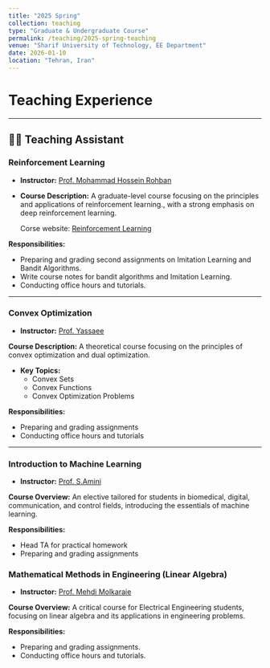 ```yaml
---
title: "2025 Spring"
collection: teaching
type: "Graduate & Undergraduate Course"
permalink: /teaching/2025-spring-teaching
venue: "Sharif University of Technology, EE Department"
date: 2026-01-10
location: "Tehran, Iran"
---
```


# Teaching Experience

---

## 👩‍🏫 Teaching Assistant

### **Reinforcement Learning**

- **Instructor:** [Prof. Mohammad Hossein Rohban](https://scholar.google.com/citations?user=pRyJ6FkAAAAJ&hl=en)
- **Course Description:**
  A graduate-level course focusing on the principles and applications of reinforcement learning., with a strong emphasis on deep reinforcement learning.

  Corse website: [Reinforcement Learning](https://deeprlcourse.github.io/)

**Responsibilities:**

- Preparing and grading second assignments on Imitation Learning and Bandit Algorithms.
- Write course notes for bandit algorithms and Imitation Learning.
- Conducting office hours and tutorials.

---

### **Convex Optimization**

- **Instructor:** [Prof. Yassaee](https://scholar.google.com/citations?user=Y6vuiBUAAAAJ&hl=en)

**Course Description:**
A theoretical course focusing on the principles of convex optimization and dual optimization.

- **Key Topics:**
  - Convex Sets
  - Convex Functions
  - Convex Optimization Problems

**Responsibilities:**

- Preparing and grading assignments
- Conducting office hours and tutorials

---

### **Introduction to Machine Learning**

- **Instructor:** [Prof. S.Amini](https://scholar.google.com/citations?user=24GngZYAAAAJ&hl=en)

**Course Overview:**
An elective tailored for students in biomedical, digital, communication, and control fields, introducing the essentials of machine learning.

**Responsibilities:**

- Head TA for practical homework
- Preparing and grading assignments

### **Mathematical Methods in Engineering (Linear Algebra)**

- **Instructor:** [Prof. Mehdi Molkaraie](https://www.researchgate.net/profile/Mehdi-Molkaraie)

**Course Overview:**
A critical course for Electrical Engineering students, focusing on linear algebra and its applications in engineering problems.

**Responsibilities:**

- Preparing and grading assignments.
- Conducting office hours and tutorials.
